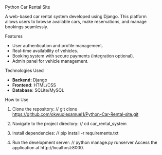 Python Car Rental Site

A web-based car rental system developed using Django. This platform allows users to browse available cars, make reservations, and manage bookings seamlessly.

Features
- User authentication and profile management.
- Real-time availability of vehicles.
- Booking system with secure payments (integration optional).
- Admin panel for vehicle management.

Technologies Used
- **Backend:** Django
- **Frontend:** HTML/CSS
- **Database:** SQLite/MySQL

How to Use
1. Clone the repository:
//
   git clone https://github.com/okwuolesamuel1/Python-Car-Rental-site.git
   
2. Navigate to the project directory:
//
cd car_rental_system

3. Install dependencies:
//
pip install -r requirements.txt

4. Run the development server:
//
python manage.py runserver
Access the application at http://localhost:8000.
